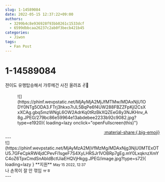 ```yaml
---
slug: 1-14589084
date: 2022-05-15 12:37:22+09:00
authors:
  - 3299b4c8e936928f93bb0261c1533dcf
  - 6599dbbcaa26237c2ab0f3becb421b45
categories:
  - Jiwon
tags:
  - Fan Post
---
```


# 1-14589084

<div class="post-container" markdown="1">
<div class="content-container md-sidebar__scrollwrap" markdown="1">

젼이도 유행탑승해서 갸루메건 사진 올려죠 ✌️📸
<figure markdown="1">
![](https://phinf.wevpstatic.net/MjAyMjA2MjJfMTMw/MDAxNjU1ODY0NTg5ODA3.FTrj3hkxo7rJL5BqPe6f4UW288FBZZFpKjI2CsXxXCAg.gbq5mzWNgL6OW2AdrKq0tRzBkXQZEeG8y3NJKHnv_A8g.JPEG/279bc86e59964e13abdebee2233b92c9082.jpg?type=e1920){ loading=lazy onclick="openFullscreen(this)"}
</figure>


</div>
</div>

<div style="text-align: right;" markdown="1">
<a href="https://weverse.io/fromis9/fanpost/1-14589084" style="text-align: right;">:material-share:{.big-emoji}</a>
</div>
---

<div class="comments-container md-sidebar__scrollwrap" markdown="1">
<div class="comment" markdown="1">
<div class='id-container' markdown="1">
![](https://phinf.wevpstatic.net/MjAyMzA2MjVfMzMg/MDAxNjg3NjU0MTExOTU5.7GFeCpkRW4jdCPevFi1sgeF7S4XyLHRSJr1VOBRp7gEg.mY0LxqknzXmYC4oZ6TpxCmdSnAbldBctUiaEHQVjHkgg.JPEG/image.jpg?type=s72){ loading=lazy }
**<span class="artist">지원</span>** <small>May 15 2022, 12:37</small><br>
</div>
<div class='comment-body' markdown="1">
나 손목이 잘 안 꺾임 ㅠㅎ
</div>
</div>
</div>
---
